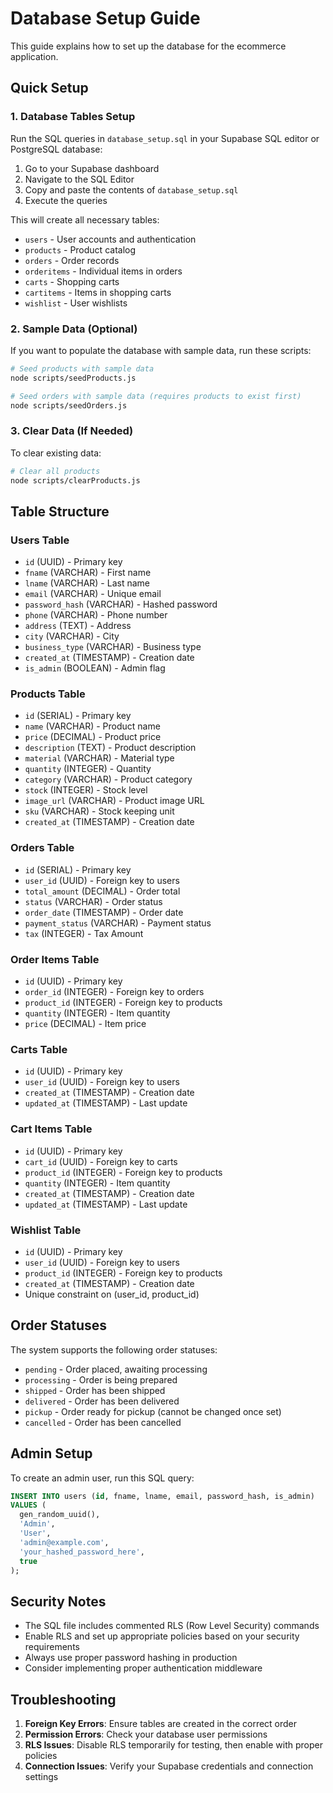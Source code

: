 # Database Setup Guide

This guide explains how to set up the database for the ecommerce application.

## Quick Setup

### 1. Database Tables Setup

Run the SQL queries in `database_setup.sql` in your Supabase SQL editor or PostgreSQL database:

1. Go to your Supabase dashboard
2. Navigate to the SQL Editor
3. Copy and paste the contents of `database_setup.sql`
4. Execute the queries

This will create all necessary tables:

- `users` - User accounts and authentication
- `products` - Product catalog
- `orders` - Order records
- `orderitems` - Individual items in orders
- `carts` - Shopping carts
- `cartitems` - Items in shopping carts
- `wishlist` - User wishlists

### 2. Sample Data (Optional)

If you want to populate the database with sample data, run these scripts:

```bash
# Seed products with sample data
node scripts/seedProducts.js

# Seed orders with sample data (requires products to exist first)
node scripts/seedOrders.js
```

### 3. Clear Data (If Needed)

To clear existing data:

```bash
# Clear all products
node scripts/clearProducts.js
```

## Table Structure

### Users Table

- `id` (UUID) - Primary key
- `fname` (VARCHAR) - First name
- `lname` (VARCHAR) - Last name
- `email` (VARCHAR) - Unique email
- `password_hash` (VARCHAR) - Hashed password
- `phone` (VARCHAR) - Phone number
- `address` (TEXT) - Address
- `city` (VARCHAR) - City
- `business_type` (VARCHAR) - Business type
- `created_at` (TIMESTAMP) - Creation date
- `is_admin` (BOOLEAN) - Admin flag

### Products Table

- `id` (SERIAL) - Primary key
- `name` (VARCHAR) - Product name
- `price` (DECIMAL) - Product price
- `description` (TEXT) - Product description
- `material` (VARCHAR) - Material type
- `quantity` (INTEGER) - Quantity
- `category` (VARCHAR) - Product category
- `stock` (INTEGER) - Stock level
- `image_url` (VARCHAR) - Product image URL
- `sku` (VARCHAR) - Stock keeping unit
- `created_at` (TIMESTAMP) - Creation date

### Orders Table

- `id` (SERIAL) - Primary key
- `user_id` (UUID) - Foreign key to users
- `total_amount` (DECIMAL) - Order total
- `status` (VARCHAR) - Order status
- `order_date` (TIMESTAMP) - Order date
- `payment_status` (VARCHAR) - Payment status
- `tax` (INTEGER) - Tax Amount

### Order Items Table

- `id` (UUID) - Primary key
- `order_id` (INTEGER) - Foreign key to orders
- `product_id` (INTEGER) - Foreign key to products
- `quantity` (INTEGER) - Item quantity
- `price` (DECIMAL) - Item price

### Carts Table

- `id` (UUID) - Primary key
- `user_id` (UUID) - Foreign key to users
- `created_at` (TIMESTAMP) - Creation date
- `updated_at` (TIMESTAMP) - Last update

### Cart Items Table

- `id` (UUID) - Primary key
- `cart_id` (UUID) - Foreign key to carts
- `product_id` (INTEGER) - Foreign key to products
- `quantity` (INTEGER) - Item quantity
- `created_at` (TIMESTAMP) - Creation date
- `updated_at` (TIMESTAMP) - Last update

### Wishlist Table

- `id` (UUID) - Primary key
- `user_id` (UUID) - Foreign key to users
- `product_id` (INTEGER) - Foreign key to products
- `created_at` (TIMESTAMP) - Creation date
- Unique constraint on (user_id, product_id)

## Order Statuses

The system supports the following order statuses:

- `pending` - Order placed, awaiting processing
- `processing` - Order is being prepared
- `shipped` - Order has been shipped
- `delivered` - Order has been delivered
- `pickup` - Order ready for pickup (cannot be changed once set)
- `cancelled` - Order has been cancelled

## Admin Setup

To create an admin user, run this SQL query:

```sql
INSERT INTO users (id, fname, lname, email, password_hash, is_admin)
VALUES (
  gen_random_uuid(),
  'Admin',
  'User',
  'admin@example.com',
  'your_hashed_password_here',
  true
);
```

## Security Notes

- The SQL file includes commented RLS (Row Level Security) commands
- Enable RLS and set up appropriate policies based on your security requirements
- Always use proper password hashing in production
- Consider implementing proper authentication middleware

## Troubleshooting

1. **Foreign Key Errors**: Ensure tables are created in the correct order
2. **Permission Errors**: Check your database user permissions
3. **RLS Issues**: Disable RLS temporarily for testing, then enable with proper policies
4. **Connection Issues**: Verify your Supabase credentials and connection settings
